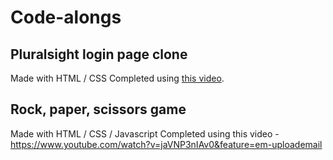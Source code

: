# Code-alongs

## Pluralsight login page clone

Made with HTML / CSS
Completed using [this video](https://www.youtube.com/watch?v=wIx1O5Y5EB4&feature=em-uploademail).

## Rock, paper, scissors game

Made with HTML / CSS / Javascript
Completed using this video - https://www.youtube.com/watch?v=jaVNP3nIAv0&feature=em-uploademail


